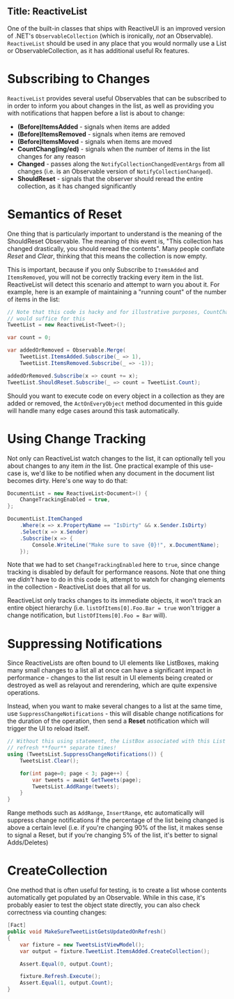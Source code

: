 Title: ReactiveList
---

One of the built-in classes that ships with ReactiveUI is an improved version
of .NET's `ObservableCollection` (which is ironically, *not* an Observable).
`ReactiveList` should be used in any place that you would normally use a List
or ObservableCollection, as it has additional useful Rx features.

# Subscribing to Changes

`ReactiveList` provides several useful Observables that can be subscribed to
in order to inform you about changes in the list, as well as providing you
with notifications that happen before a list is about to change:

* **(Before)ItemsAdded** - signals when items are added
* **(Before)ItemsRemoved** - signals when items are removed
* **(Before)ItemsMoved** - signals when items are moved
* **CountChang(ing/ed)** - signals when the number of items in the list
  changes for any reason
* **Changed** - passes along the `NotifyCollectionChangedEventArgs` from all
  changes (i.e. is an Observable version of `NotifyCollectionChanged`).
* **ShouldReset** - signals that the observer should reread the entire
  collection, as it has changed significantly

# Semantics of Reset

One thing that is particularly important to understand is the meaning of the
ShouldReset Observable. The meaning of this event is, "This collection has
changed drastically, you should reread the contents". Many people conflate
*Reset* and *Clear*, thinking that this means the collection is now empty.

This is important, because if you only Subscribe to `ItemsAdded` and
`ItemsRemoved`, you will not be correctly tracking every item in the list.
ReactiveList will detect this scenario and attempt to warn you about it. For
example, here is an example of maintaining a "running count" of the number of
items in the list:

```cs
// Note that this code is hacky and for illustrative purposes, CountChanged
// would suffice for this
TweetList = new ReactiveList<Tweet>();

var count = 0;

var addedOrRemoved = Observable.Merge(
    TweetList.ItemsAdded.Subscribe(_ => 1),
    TweetList.ItemsRemoved.Subscribe(_ => -1));

addedOrRemoved.Subscribe(x => count += x);
TweetList.ShouldReset.Subscribe(_ => count = TweetList.Count);
```

Should you want to execute code on every object in a collection as they are
added or removed, the `ActOnEveryObject` method documented in this guide will
handle many edge cases around this task automatically.

# Using Change Tracking

Not only can ReactiveList watch changes to the list, it can optionally tell
you about changes to any item *in* the list. One practical example of this
use-case is, we'd like to be notified when any document in the document list
becomes dirty. Here's one way to do that:

```cs
DocumentList = new ReactiveList<Document>() {
    ChangeTrackingEnabled = true,
};

DocumentList.ItemChanged
    .Where(x => x.PropertyName == "IsDirty" && x.Sender.IsDirty)
    .Select(x => x.Sender)
    .Subscribe(x => {
        Console.WriteLine("Make sure to save {0}!", x.DocumentName);
    });
```

Note that we had to set `ChangeTrackingEnabled` here to `true`, since change
tracking is disabled by default for performance reasons. Note that one thing
we *didn't* have to do in this code is, attempt to watch for changing elements
in the collection - ReactiveList does that all for us.

ReactiveList only tracks changes to its immediate objects, it won't track an
entire object hierarchy (i.e. `listOfItems[0].Foo.Bar = true` won't trigger a
change notification, but `listOfItems[0].Foo = Bar` will).

# Suppressing Notifications

Since ReactiveLists are often bound to UI elements like ListBoxes, making many
small changes to a list all at once can have a significant impact in
performance - changes to the list result in UI elements being created or
destroyed as well as relayout and rerendering, which are quite expensive
operations.

Instead, when you want to make several changes to a list at the same time, use
`SuppressChangeNotifications` - this will disable change notifications for the
duration of the operation, then send a **Reset** notification which will
trigger the UI to reload itself.

```cs
// Without this using statement, the ListBox associated with this List would
// refresh **four** separate times!
using (TweetsList.SuppressChangeNotifications()) {
    TweetsList.Clear();

    for(int page=0; page < 3; page++) {
        var tweets = await GetTweets(page);
        TweetsList.AddRange(tweets);
    }
}
```

Range methods such as `AddRange`, `InsertRange`, etc automatically will
suppress change notifications if the percentage of the list being changed is
above a certain level (i.e. if you're changing 90% of the list, it makes sense
to signal a Reset, but if you're changing 5% of the list, it's better to
signal Adds/Deletes)

# CreateCollection

One method that is often useful for testing, is to create a list whose
contents automatically get populated by an Observable. While in this case,
it's probably easier to test the object state directly, you can also check
correctness via counting changes:

```cs
[Fact]
public void MakeSureTweetListGetsUpdatedOnRefresh()
{
    var fixture = new TweetsListViewModel();
    var output = fixture.TweetList.ItemsAdded.CreateCollection();

    Assert.Equal(0, output.Count);

    fixture.Refresh.Execute();
    Assert.Equal(1, output.Count);
}
```
